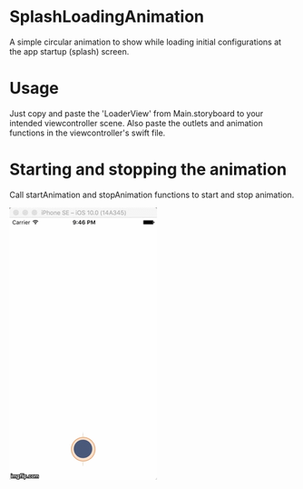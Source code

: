 # SplashLoadingAnimation
A simple circular animation to show while loading initial configurations at the app startup (splash) screen.

# Usage
Just copy and paste the 'LoaderView' from Main.storyboard to your intended viewcontroller scene. Also paste the outlets and animation functions in the viewcontroller's swift file.

# Starting and stopping the animation
Call startAnimation and stopAnimation functions to start and stop animation.

![alt tag](https://github.com/ihak/SplashLoadingAnimation/blob/master/1hak9w.gif)
